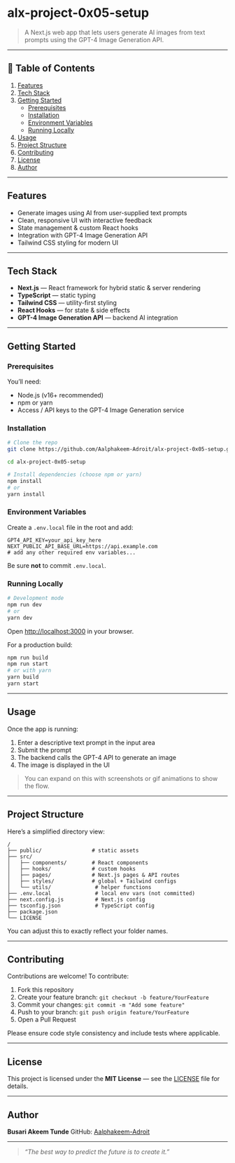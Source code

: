 # alx-project-0x05-setup

> A Next.js web app that lets users generate AI images from text prompts using the GPT-4 Image Generation API.

---

## 🧩 Table of Contents

1. [Features](#features)  
2. [Tech Stack](#tech-stack)  
3. [Getting Started](#getting-started)  
   - [Prerequisites](#prerequisites)  
   - [Installation](#installation)  
   - [Environment Variables](#environment-variables)  
   - [Running Locally](#running-locally)  
4. [Usage](#usage)  
5. [Project Structure](#project-structure)  
6. [Contributing](#contributing)  
7. [License](#license)  
8. [Author](#author)  

---

## Features

- Generate images using AI from user-supplied text prompts  
- Clean, responsive UI with interactive feedback  
- State management & custom React hooks  
- Integration with GPT-4 Image Generation API  
- Tailwind CSS styling for modern UI  

---

## Tech Stack

- **Next.js** — React framework for hybrid static & server rendering  
- **TypeScript** — static typing  
- **Tailwind CSS** — utility-first styling  
- **React Hooks** — for state & side effects  
- **GPT-4 Image Generation API** — backend AI integration  

---

## Getting Started

### Prerequisites

You’ll need:

- Node.js (v16+ recommended)  
- npm or yarn  
- Access / API keys to the GPT-4 Image Generation service  

### Installation

```bash
# Clone the repo
git clone https://github.com/Aalphakeem-Adroit/alx-project-0x05-setup.git

cd alx-project-0x05-setup

# Install dependencies (choose npm or yarn)
npm install
# or
yarn install
````

### Environment Variables

Create a `.env.local` file in the root and add:

```
GPT4_API_KEY=your_api_key_here
NEXT_PUBLIC_API_BASE_URL=https://api.example.com
# add any other required env variables...
```

Be sure **not** to commit `.env.local`.

### Running Locally

```bash
# Development mode
npm run dev
# or
yarn dev
```

Open [http://localhost:3000](http://localhost:3000) in your browser.

For a production build:

```bash
npm run build
npm run start
# or with yarn
yarn build
yarn start
```

---

## Usage

Once the app is running:

1. Enter a descriptive text prompt in the input area
2. Submit the prompt
3. The backend calls the GPT-4 API to generate an image
4. The image is displayed in the UI

> You can expand on this with screenshots or gif animations to show the flow.

---

## Project Structure

Here’s a simplified directory view:

```
/
├── public/                # static assets  
├── src/
│   ├── components/        # React components  
│   ├── hooks/             # custom hooks  
│   ├── pages/             # Next.js pages & API routes  
│   ├── styles/            # global + Tailwind configs  
│   └── utils/              # helper functions  
├── .env.local              # local env vars (not committed)  
├── next.config.js          # Next.js config  
├── tsconfig.json           # TypeScript config  
├── package.json  
└── LICENSE  
```

You can adjust this to exactly reflect your folder names.

---

## Contributing

Contributions are welcome! To contribute:

1. Fork this repository
2. Create your feature branch: `git checkout -b feature/YourFeature`
3. Commit your changes: `git commit -m "Add some feature"`
4. Push to your branch: `git push origin feature/YourFeature`
5. Open a Pull Request

Please ensure code style consistency and include tests where applicable.

---

## License

This project is licensed under the **MIT License** — see the [LICENSE](LICENSE) file for details.

---

## Author

**Busari Akeem Tunde**
GitHub: [Aalphakeem-Adroit](https://github.com/Aalphakeem-Adroit)

---

> *“The best way to predict the future is to create it.”*